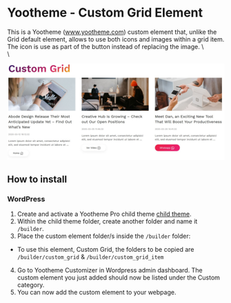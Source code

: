 # Yootheme - Custom Grid Element

This is a Yootheme (www.yootheme.com) custom element that, unlike the Grid default element, allows to use both icons and images within a grid item. 
The icon is use as part of the button instead of replacing the image. 
\      
\     
     
![Custom Grid](https://github.com/pauloguerraf/yootheme_CustomGrid/blob/main/screenshot.jpg "Screenshot")

  
## How to install

### WordPress

1. Create and activate a Yootheme Pro child theme [child theme](https://yootheme.com/support/yootheme-pro/wordpress/child-themes).
2. Within the child theme folder, create another folder and name it `/builder`.
3. Place the custom element folder/s inside the `/builder` folder:
- To use this element, Custom Grid, the folders to be copied are `/builder/custom_grid` & `/builder/custom_grid_item`
4. Go to Yootheme Customizer in Wordpress admin dashboard. The custom element you just added should now be listed under the Custom category.
5. You can now add the custom element to your webpage.
